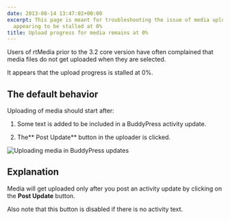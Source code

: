 ```yaml
---
date: 2013-08-14 13:47:02+00:00
excerpt: This page is meant for troubleshooting the issue of media upload progress
  appearing to be stalled at 0%
title: Upload progress for media remains at 0%
---
```


Users of rtMedia prior to the 3.2 core version have often complained that media files do not get uploaded when they are selected.

It appears that the upload progress is stalled at 0%.


## The default behavior


Uploading of media should start after:



	
  1. Some text is added to be included in a BuddyPress activity update.

	
  2. The** Post Update** button in the uploader is clicked.


![Uploading media in BuddyPress updates](https://rtcamp.com/wp-content/uploads/2013/08/rtMediaBPActivity1.png)


## Explanation


Media will get uploaded only after you post an activity update by clicking on the **Post Update** button.

Also note that this button is disabled if there is no activity text.
